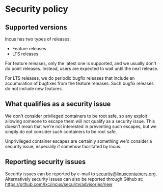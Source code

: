 # Security policy

## Supported versions
<!-- Include start supported versions -->

Incus has two types of releases:

- Feature releases
- LTS releases

For feature releases, only the latest one is supported, and we usually
don't do point releases. Instead, users are expected to wait until the
next release.

For LTS releases, we do periodic bugfix releases that include an
accumulation of bugfixes from the feature releases. Such bugfix releases
do not include new features.

<!-- Include end supported versions -->

## What qualifies as a security issue

We don't consider privileged containers to be root safe, so any exploit
allowing someone to escape them will not qualify as a security issue.
This doesn't mean that we're not interested in preventing such escapes,
but we simply do not consider such containers to be root safe.

Unprivileged container escapes are certainly something we'd consider a
security issue, especially if somehow facilitated by Incus.

## Reporting security issues

Security issues can be reported by e-mail to security@linuxcontainers.org.
Alternatively security issues can also be reported through Github at: https://github.com/lxc/incus/security/advisories/new
